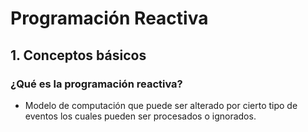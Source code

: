 # Programación Reactiva
## 1. Conceptos básicos
###  ¿Qué es la programación reactiva?
* Modelo de computación que puede ser alterado por cierto tipo de eventos los cuales pueden ser procesados o ignorados.
<!--stackedit_data:
eyJoaXN0b3J5IjpbLTIwMzExNjIxNzVdfQ==
-->